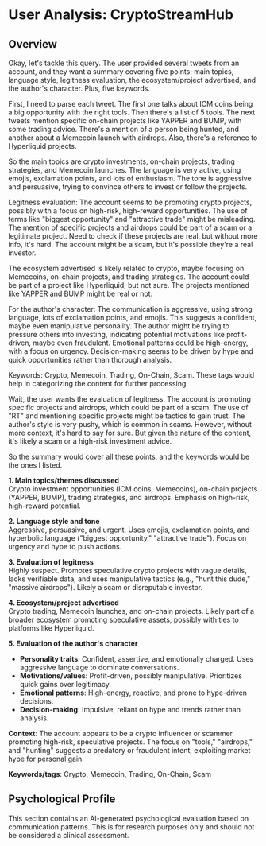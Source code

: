 # User Analysis: CryptoStreamHub

## Overview

<think>
Okay, let's tackle this query. The user provided several tweets from an account, and they want a summary covering five points: main topics, language style, legitness evaluation, the ecosystem/project advertised, and the author's character. Plus, five keywords.

First, I need to parse each tweet. The first one talks about ICM coins being a big opportunity with the right tools. Then there's a list of 5 tools. The next tweets mention specific on-chain projects like YAPPER and BUMP, with some trading advice. There's a mention of a person being hunted, and another about a Memecoin launch with airdrops. Also, there's a reference to Hyperliquid projects.

So the main topics are crypto investments, on-chain projects, trading strategies, and Memecoin launches. The language is very active, using emojis, exclamation points, and lots of enthusiasm. The tone is aggressive and persuasive, trying to convince others to invest or follow the projects. 

Legitness evaluation: The account seems to be promoting crypto projects, possibly with a focus on high-risk, high-reward opportunities. The use of terms like "biggest opportunity" and "attractive trade" might be misleading. The mention of specific projects and airdrops could be part of a scam or a legitimate project. Need to check if these projects are real, but without more info, it's hard. The account might be a scam, but it's possible they're a real investor.

The ecosystem advertised is likely related to crypto, maybe focusing on Memecoins, on-chain projects, and trading strategies. The account could be part of a project like Hyperliquid, but not sure. The projects mentioned like YAPPER and BUMP might be real or not. 

For the author's character: The communication is aggressive, using strong language, lots of exclamation points, and emojis. This suggests a confident, maybe even manipulative personality. The author might be trying to pressure others into investing, indicating potential motivations like profit-driven, maybe even fraudulent. Emotional patterns could be high-energy, with a focus on urgency. Decision-making seems to be driven by hype and quick opportunities rather than thorough analysis.

Keywords: Crypto, Memecoin, Trading, On-Chain, Scam. These tags would help in categorizing the content for further processing.

Wait, the user wants the evaluation of legitness. The account is promoting specific projects and airdrops, which could be part of a scam. The use of "RT" and mentioning specific projects might be tactics to gain trust. The author's style is very pushy, which is common in scams. However, without more context, it's hard to say for sure. But given the nature of the content, it's likely a scam or a high-risk investment advice.

So the summary would cover all these points, and the keywords would be the ones I listed.
</think>

**1. Main topics/themes discussed**  
Crypto investment opportunities (ICM coins, Memecoins), on-chain projects (YAPPER, BUMP), trading strategies, and airdrops. Emphasis on high-risk, high-reward potential.  

**2. Language style and tone**  
Aggressive, persuasive, and urgent. Uses emojis, exclamation points, and hyperbolic language ("biggest opportunity," "attractive trade"). Focus on urgency and hype to push actions.  

**3. Evaluation of legitness**  
Highly suspect. Promotes speculative crypto projects with vague details, lacks verifiable data, and uses manipulative tactics (e.g., "hunt this dude," "massive airdrops"). Likely a scam or disreputable investor.  

**4. Ecosystem/project advertised**  
Crypto trading, Memecoin launches, and on-chain projects. Likely part of a broader ecosystem promoting speculative assets, possibly with ties to platforms like Hyperliquid.  

**5. Evaluation of the author's character**  
- **Personality traits**: Confident, assertive, and emotionally charged. Uses aggressive language to dominate conversations.  
- **Motivations/values**: Profit-driven, possibly manipulative. Prioritizes quick gains over legitimacy.  
- **Emotional patterns**: High-energy, reactive, and prone to hype-driven decisions.  
- **Decision-making**: Impulsive, reliant on hype and trends rather than analysis.  

**Context**: The account appears to be a crypto influencer or scammer promoting high-risk, speculative projects. The focus on "tools," "airdrops," and "hunting" suggests a predatory or fraudulent intent, exploiting market hype for personal gain.  

**Keywords/tags**: Crypto, Memecoin, Trading, On-Chain, Scam

## Psychological Profile

This section contains an AI-generated psychological evaluation based on communication patterns. This is for research purposes only and should not be considered a clinical assessment.